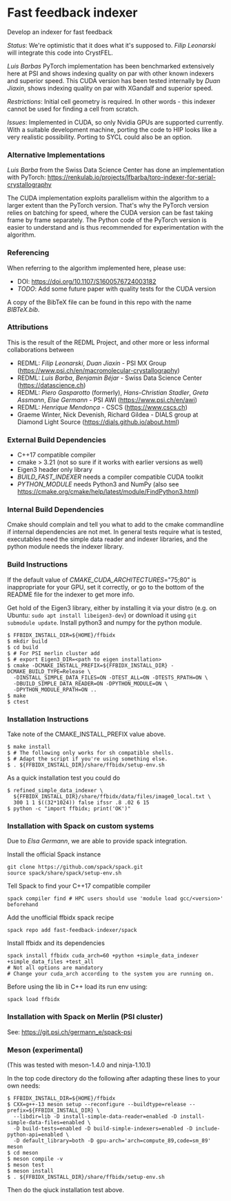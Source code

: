 # Fast feedback indexer

Develop an indexer for fast feedback

*Status*: We're optimistic that it does what it's supposed to. *Filip Leonarski* will integrate this code into CrystFEL.

*Luis Barbas* PyTorch implementation has been benchmarked extensively here at PSI and shows indexing quality on par with other known indexers and superior speed. This CUDA version has been tested internally by *Duan Jiaxin*, shows indexing quality on par with XGandalf and superior speed.

*Restrictions*: Initial cell geometry is required. In other words - this indexer cannot be used for finding a cell from scratch.

*Issues*: Implemented in CUDA, so only Nvidia GPUs are supported currently. With a suitable development machine, porting the code to HIP looks like a very realistic possibility. Porting to SYCL could also be an option.

### Alternative Implementations

*Luis Barba* from the Swiss Data Science Center has done an implementation with PyTorch: https://renkulab.io/projects/lfbarba/toro-indexer-for-serial-crystallography

The CUDA implementation exploits parallelism within the algorithm to a larger extent than the PyTorch version. That's why the PyTorch version relies on batching for speed, where the CUDA version can be fast taking frame by frame separately. The Python code of the PyTorch version is easier to understand and is thus recommended for experimentation with the algorithm.

### Referencing

When referring to the algorithm implemented here, please use:

- DOI: https://doi.org/10.1107/S1600576724003182
- *TODO*: Add some future paper with quality tests for the CUDA version

A copy of the BibTeX file can be found in this repo with the name *BIBTeX.bib*.

### Attributions

This is the result of the REDML Project, and other more or less informal collaborations between

* REDML: *Filip Leonarski*, *Duan Jiaxin* - PSI MX Group (https://www.psi.ch/en/macromolecular-crystallography)
* REDML: *Luis Barba*, *Benjamin Béjar* - Swiss Data Science Center (https://datascience.ch)
* REDML: *Piero Gasparotto* (formerly), *Hans-Christian Stadler*, *Greta Assmann*, *Else Germann* - PSI AWI (https://www.psi.ch/en/awi)
* REDML: *Henrique Mendonça* - CSCS (https://www.cscs.ch)
* Graeme Winter, Nick Devenish, Richard Gildea - DIALS group at Diamond Light Source (https://dials.github.io/about.html)

### External Build Dependencies

* C++17 compatible compiler
* cmake > 3.21 (not so sure if it works with earlier versions as well)
* Eigen3 header only library
* *BUILD_FAST_INDEXER* needs a compiler compatible CUDA toolkit
* *PYTHON_MODULE* needs Python3 and NumPy (also see https://cmake.org/cmake/help/latest/module/FindPython3.html)

### Internal Build Dependencies

Cmake should complain and tell you what to add to the cmake commandline if internal dependencies are not met. In general tests require what is tested, executables need the simple data reader and indexer libraries, and the python module needs the indexer library.

### Build Instructions

If the default value of *CMAKE_CUDA_ARCHITECTURES*=\"75;80\" is inappropriate for your GPU, set it correctly, or go to the bottom of the README file for the indexer to get more info.

Get hold of the Eigen3 library, either by installing it via your distro (e.g. on Ubuntu: `sudo apt install libeigen3-dev`) or download it using `git submodule update`. Install python3 and numpy for the python module.

```
$ FFBIDX_INSTALL_DIR=${HOME}/ffbidx
$ mkdir build
$ cd build
$ # For PSI merlin cluster add
$ # export Eigen3_DIR=<path to eigen installation>
$ cmake -DCMAKE_INSTALL_PREFIX=${FFBIDX_INSTALL_DIR} -DCMAKE_BUILD_TYPE=Release \
  -DINSTALL_SIMPLE_DATA_FILES=ON -DTEST_ALL=ON -DTESTS_RPATH=ON \
  -DBUILD_SIMPLE_DATA_READER=ON -DPYTHON_MODULE=ON \
  -DPYTHON_MODULE_RPATH=ON ..
$ make
$ ctest
```

### Installation Instructions

Take note of the CMAKE_INSTALL_PREFIX value above.

```
$ make install
$ # The following only works for sh compatible shells.
$ # Adapt the script if you're using something else.
$ . ${FFBIDX_INSTALL_DIR}/share/ffbidx/setup-env.sh
```

As a quick installation test you could do

```
$ refined_simple_data_indexer \
  ${FFBIDX_INSTALL_DIR}/share/ffbidx/data/files/image0_local.txt \
  300 1 1 $((32*1024)) false ifssr .8 .02 6 15
$ python -c "import ffbidx; print('OK')"
```

### Installation with Spack on custom systems

Due to *Elsa Germann*, we are able to provide spack integration.

Install the official Spack instance
```
git clone https://github.com/spack/spack.git
source spack/share/spack/setup-env.sh
```

Tell Spack to find your C++17 compatible compiler
```
spack compiler find # HPC users should use 'module load gcc/<version>' beforehand
```

Add the unofficial ffbidx spack recipe
```
spack repo add fast-feedback-indexer/spack
```

Install ffbidx and its dependencies
```
spack install ffbidx cuda_arch=60 +python +simple_data_indexer +simple_data_files +test_all
# Not all options are mandatory
# Change your cuda_arch according to the system you are running on.
```

Before using the lib in C++ load its run env using:
```
spack load ffbidx
```

### Installation with Spack on Merlin (PSI cluster)

See: https://git.psi.ch/germann_e/spack-psi

### Meson (experimental)
(This was tested with meson-1.4.0 and ninja-1.10.1)

In the top code directory do the following after adapting these lines to your own needs:
```
$ FFBIDX_INSTALL_DIR=${HOME}/ffbidx
$ CXX=g++-13 meson setup --reconfigure --buildtype=release --prefix=${FFBIDX_INSTALL_DIR} \
  --libdir=lib -D install-simple-data-reader=enabled -D install-simple-data-files=enabled \
  -D build-tests=enabled -D build-simple-indexers=enabled -D include-python-api=enabled \
  -D default_library=both -D gpu-arch='arch=compute_89,code=sm_89' meson
$ cd meson
$ meson compile -v
$ meson test
$ meson install
$ . ${FFBIDX_INSTALL_DIR}/share/ffbidx/setup-env.sh
```
Then do the qiuck installation test above.
